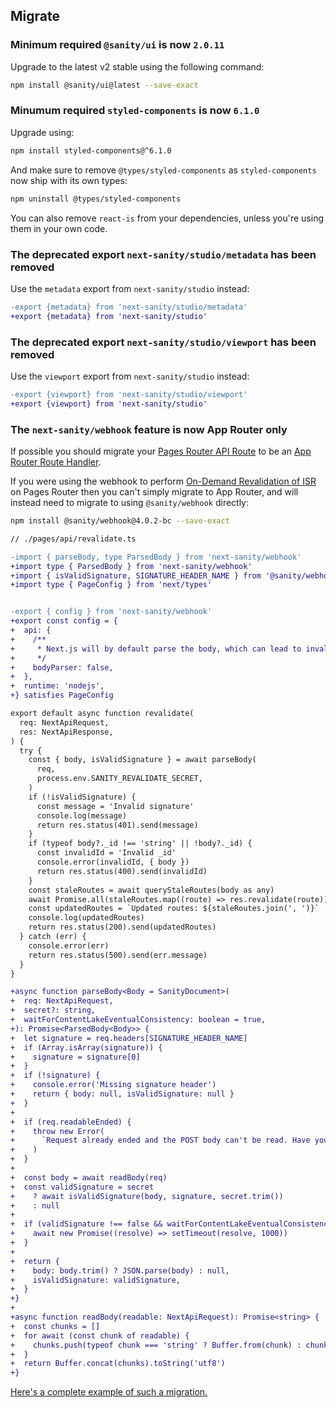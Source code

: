 ## Migrate

### Minimum required `@sanity/ui` is now `2.0.11`

Upgrade to the latest v2 stable using the following command:

```bash
npm install @sanity/ui@latest --save-exact
```

### Minumum required `styled-components` is now `6.1.0`

Upgrade using:

```bash
npm install styled-components@^6.1.0
```

And make sure to remove `@types/styled-components` as `styled-components` now ship with its own types:

```bash
npm uninstall @types/styled-components
```

You can also remove `react-is` from your dependencies, unless you're using them in your own code.

### The deprecated export `next-sanity/studio/metadata` has been removed

Use the `metadata` export from `next-sanity/studio` instead:

```diff
-export {metadata} from 'next-sanity/studio/metadata'
+export {metadata} from 'next-sanity/studio'
```

### The deprecated export `next-sanity/studio/viewport` has been removed

Use the `viewport` export from `next-sanity/studio` instead:

```diff
-export {viewport} from 'next-sanity/studio/viewport'
+export {viewport} from 'next-sanity/studio'
```

### The `next-sanity/webhook` feature is now App Router only

If possible you should migrate your [Pages Router API Route](https://nextjs.org/docs/pages/building-your-application/routing/api-routes) to be an [App Router Route Handler](https://nextjs.org/docs/app/building-your-application/routing/route-handlers).

If you were using the webhook to perform [On-Demand Revalidation of ISR](https://nextjs.org/docs/pages/building-your-application/data-fetching/incremental-static-regeneration#using-on-demand-revalidation) on Pages Router then you can't simply migrate to App Router, and will instead need to migrate to using `@sanity/webhook` directly:

```bash
npm install @sanity/webhook@4.0.2-bc --save-exact
```

```diff
// ./pages/api/revalidate.ts

-import { parseBody, type ParsedBody } from 'next-sanity/webhook'
+import type { ParsedBody } from 'next-sanity/webhook'
+import { isValidSignature, SIGNATURE_HEADER_NAME } from '@sanity/webhook'
+import type { PageConfig } from 'next/types'


-export { config } from 'next-sanity/webhook'
+export const config = {
+  api: {
+    /**
+     * Next.js will by default parse the body, which can lead to invalid signatures.
+     */
+    bodyParser: false,
+  },
+  runtime: 'nodejs',
+} satisfies PageConfig

export default async function revalidate(
  req: NextApiRequest,
  res: NextApiResponse,
) {
  try {
    const { body, isValidSignature } = await parseBody(
      req,
      process.env.SANITY_REVALIDATE_SECRET,
    )
    if (!isValidSignature) {
      const message = 'Invalid signature'
      console.log(message)
      return res.status(401).send(message)
    }
    if (typeof body?._id !== 'string' || !body?._id) {
      const invalidId = 'Invalid _id'
      console.error(invalidId, { body })
      return res.status(400).send(invalidId)
    }
    const staleRoutes = await queryStaleRoutes(body as any)
    await Promise.all(staleRoutes.map((route) => res.revalidate(route)))
    const updatedRoutes = `Updated routes: ${staleRoutes.join(', ')}`
    console.log(updatedRoutes)
    return res.status(200).send(updatedRoutes)
  } catch (err) {
    console.error(err)
    return res.status(500).send(err.message)
  }
}

+async function parseBody<Body = SanityDocument>(
+  req: NextApiRequest,
+  secret?: string,
+  waitForContentLakeEventualConsistency: boolean = true,
+): Promise<ParsedBody<Body>> {
+  let signature = req.headers[SIGNATURE_HEADER_NAME]
+  if (Array.isArray(signature)) {
+    signature = signature[0]
+  }
+  if (!signature) {
+    console.error('Missing signature header')
+    return { body: null, isValidSignature: null }
+  }
+
+  if (req.readableEnded) {
+    throw new Error(
+      `Request already ended and the POST body can't be read. Have you setup \`export {config} from 'next-sanity/webhook' in your webhook API handler?\``,
+    )
+  }
+
+  const body = await readBody(req)
+  const validSignature = secret
+    ? await isValidSignature(body, signature, secret.trim())
+    : null
+
+  if (validSignature !== false && waitForContentLakeEventualConsistency) {
+    await new Promise((resolve) => setTimeout(resolve, 1000))
+  }
+
+  return {
+    body: body.trim() ? JSON.parse(body) : null,
+    isValidSignature: validSignature,
+  }
+}
+
+async function readBody(readable: NextApiRequest): Promise<string> {
+  const chunks = []
+  for await (const chunk of readable) {
+    chunks.push(typeof chunk === 'string' ? Buffer.from(chunk) : chunk)
+  }
+  return Buffer.concat(chunks).toString('utf8')
+}
```

[Here's a complete example of such a migration.](https://github.com/sanity-io/nextjs-blog-cms-sanity-v3/commit/3eed62b7d42b8b90f8dad1917831013626065ac2)
